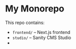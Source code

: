 # My Monorepo

This repo contains:

- `frontend/` – Next.js frontend
- `studio/` – Sanity CMS Studio
- 

